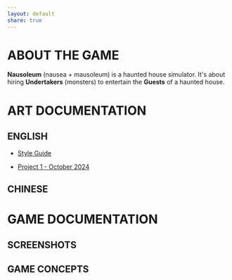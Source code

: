 ```yaml
---
layout: default
share: true
---
```

  
# ABOUT THE GAME  
  
**Nausoleum** (nausea + mausoleum) is a haunted house simulator. It's about hiring **Undertakers** (monsters) to entertain the **Guests** of a haunted house.  
  
# ART DOCUMENTATION  
  
## ENGLISH  
  
* [Style Guide](./style_guide.md#)  
  
* [Project 1 - October 2024](./project_1_en.md#)  
  
## CHINESE  
  
# GAME DOCUMENTATION  
  
## SCREENSHOTS  
  
## GAME CONCEPTS  
